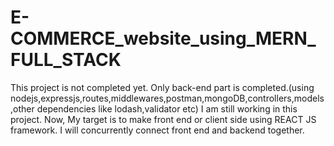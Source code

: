 # E-COMMERCE_website_using_MERN_FULL_STACK

This project is not completed yet. Only back-end part is completed.(using nodejs,expressjs,routes,middlewares,postman,mongoDB,controllers,models,other dependencies like lodash,validator etc)  I am still working in this project. Now, My target is to make front end or client side using REACT JS framework. I will concurrently connect front end and backend together.

